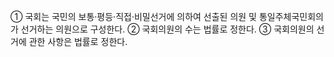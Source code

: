 ① 국회는 국민의 보통·평등·직접·비밀선거에 의하여 선출된 의원 및 통일주체국민회의가 선거하는 의원으로 구성한다.
② 국회의원의 수는 법률로 정한다.
③ 국회의원의 선거에 관한 사항은 법률로 정한다.
